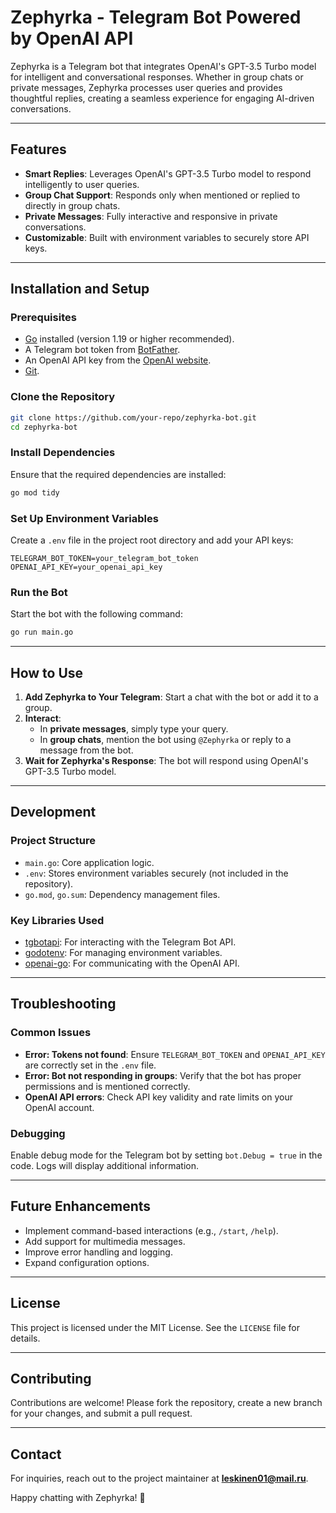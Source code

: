 # Zephyrka - Telegram Bot Powered by OpenAI API

Zephyrka is a Telegram bot that integrates OpenAI's GPT-3.5 Turbo model for intelligent and conversational responses. Whether in group chats or private messages, Zephyrka processes user queries and provides thoughtful replies, creating a seamless experience for engaging AI-driven conversations.

---

## Features

- **Smart Replies**: Leverages OpenAI's GPT-3.5 Turbo model to respond intelligently to user queries.
- **Group Chat Support**: Responds only when mentioned or replied to directly in group chats.
- **Private Messages**: Fully interactive and responsive in private conversations.
- **Customizable**: Built with environment variables to securely store API keys.

---

## Installation and Setup

### Prerequisites

- [Go](https://golang.org/dl/) installed (version 1.19 or higher recommended).
- A Telegram bot token from [BotFather](https://core.telegram.org/bots#botfather).
- An OpenAI API key from the [OpenAI website](https://openai.com/).
- [Git](https://git-scm.com/).

### Clone the Repository

```bash
git clone https://github.com/your-repo/zephyrka-bot.git
cd zephyrka-bot
```

### Install Dependencies

Ensure that the required dependencies are installed:

```bash
go mod tidy
```

### Set Up Environment Variables

Create a `.env` file in the project root directory and add your API keys:

```plaintext
TELEGRAM_BOT_TOKEN=your_telegram_bot_token
OPENAI_API_KEY=your_openai_api_key
```

### Run the Bot

Start the bot with the following command:

```bash
go run main.go
```

---

## How to Use

1. **Add Zephyrka to Your Telegram**: Start a chat with the bot or add it to a group.
2. **Interact**:
   - In **private messages**, simply type your query.
   - In **group chats**, mention the bot using `@Zephyrka` or reply to a message from the bot.
3. **Wait for Zephyrka's Response**: The bot will respond using OpenAI's GPT-3.5 Turbo model.

---

## Development

### Project Structure

- `main.go`: Core application logic.
- `.env`: Stores environment variables securely (not included in the repository).
- `go.mod`, `go.sum`: Dependency management files.

### Key Libraries Used

- [tgbotapi](https://github.com/go-telegram-bot-api/telegram-bot-api): For interacting with the Telegram Bot API.
- [godotenv](https://github.com/joho/godotenv): For managing environment variables.
- [openai-go](https://github.com/openai/openai-go): For communicating with the OpenAI API.

---

## Troubleshooting

### Common Issues

- **Error: Tokens not found**: Ensure `TELEGRAM_BOT_TOKEN` and `OPENAI_API_KEY` are correctly set in the `.env` file.
- **Error: Bot not responding in groups**: Verify that the bot has proper permissions and is mentioned correctly.
- **OpenAI API errors**: Check API key validity and rate limits on your OpenAI account.

### Debugging

Enable debug mode for the Telegram bot by setting `bot.Debug = true` in the code. Logs will display additional information.

---

## Future Enhancements

- Implement command-based interactions (e.g., `/start`, `/help`).
- Add support for multimedia messages.
- Improve error handling and logging.
- Expand configuration options.

---

## License

This project is licensed under the MIT License. See the `LICENSE` file for details.

---

## Contributing

Contributions are welcome! Please fork the repository, create a new branch for your changes, and submit a pull request.

---

## Contact

For inquiries, reach out to the project maintainer at **leskinen01@mail.ru**.

Happy chatting with Zephyrka! 🎉
